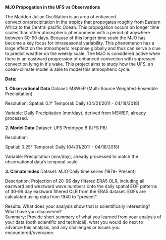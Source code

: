 **MJO Propogation in the UFS vs Observations**

The Madden Julian Oscllilation is an area of enhanced convection/precipitation in the tropics that propogates roughly from Eastern Africa to the Central pacific Ocean. This propogation occurs on longer time scales than other atmospheric phenonmeon with a period of anywhere between 30-90 days. Because of this longer time scale the MJO has become a key focus for intraseasonal variability. This phenomenon has a large effect on the atmoshperic response globally and thus can serve a clue to predict weather on the weekly scale. The MJO is considered active when there is an eastward progression of enhanced convection with supressed convection lying in it's wake. This project aims to study how the UFS, an ocean-climate model is able to model this atmospheric cycle.





**Data:**


**1. Observational Data**
Dataset: MSWEP (Multi-Source Weighted-Ensemble Precipitation)

Resolution:
Spatial: 0.1°
Temporal: Daily (04/01/2011 - 04/18/2018)

Variable: Daily Precipitation (mm/day), derived from MSWEP, already processed.

**2. Model Data**
Dataset: UFS Prototype 8 (UFS P8)

Resolution:

Spatial: 0.25°
Temporal: Daily (04/01/2011 - 04/18/2018)

Variable: Precipitation (mm/day), already processed to match the observational data’s temporal scale.

**3. Climate Index**
Dataset: MJO Daily time series (1979- Present)

Description: Projection of 20-96 day filtered ERA5 OLR, including all eastward and westward wave numbers onto the daily spatial EOF patterns of 30-96 day eastward filtered OLR from the ERA5 dataset. EOFs are calculated using data from 1940 to "present".





























Results: What does your analysis show that is scientifically interesting? What have you discovered?  
Summary: Provide short summary of what you learned from your analysis of your data (both scientific and technical), what you would do next to advance this analysis, and any challenges or issues you encountered/overcame.
